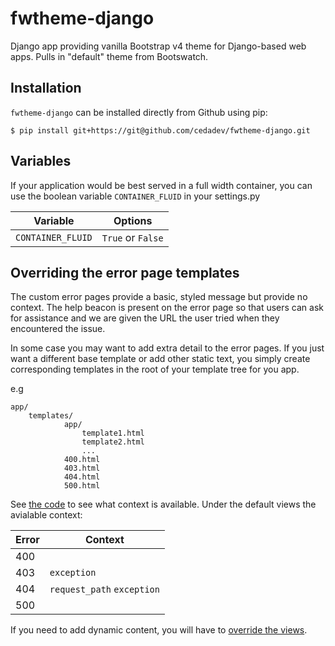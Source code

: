# fwtheme-django

Django app providing vanilla Bootstrap v4 theme for Django-based web apps.
Pulls in "default" theme from Bootswatch.

## Installation

`fwtheme-django` can be installed directly from Github using pip:

```
$ pip install git+https://git@github.com/cedadev/fwtheme-django.git
```

## Variables

If your application would be best served in a full width container, you can use
the boolean variable `CONTAINER_FLUID` in your settings.py

| Variable         | Options         |
|------------------|-----------------|
| `CONTAINER_FLUID`|`True` or `False`|

## Overriding the error page templates

The custom error pages provide a basic, styled message but provide no context.
The help beacon is present on the error page so that users can ask for assistance
and we are given the URL the user tried when they encountered the issue.

In some case you may want to add extra detail to the error pages. If you just want a different base
template or add other static text, you simply create corresponding templates in the root of your template
tree for you app.

e.g
```
app/
    templates/
            app/
                template1.html
                template2.html
                ...
            400.html
            403.html
            404.html
            500.html
```

See [the code](https://github.com/django/django/blob/master/django/views/defaults.py) to see what context is available. 
Under the default views the avialable context:

| Error | Context |
|-------|---------|
| 400   |         |
| 403   | `exception` |
| 404   | `request_path` `exception` |
| 500   |         |

If you need to add dynamic content, you will have to [override the views](https://docs.djangoproject.com/en/dev/topics/http/views/#customizing-error-views).

